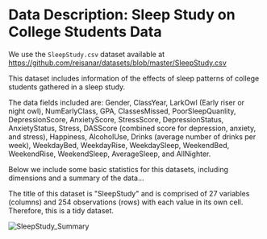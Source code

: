 # Data Description: Sleep Study on College Students Data

We use the `SleepStudy.csv` dataset available at 
<https://github.com/reisanar/datasets/blob/master/SleepStudy.csv>

This dataset includes information of the effects of sleep patterns of college students gathered in a sleep study. 

The data fields included are: Gender, ClassYear, LarkOwl (Early riser or night owl), NumEarlyClass, GPA, ClassesMissed, PoorSleepQuanlity, DepressionScore, AnxietyScore, StressScore, DepressionStatus, AnxietyStatus, Stress, DASScore (combined score for depression, anxiety, and stress), Happiness, AlcoholUse, Drinks (average number of drinks per week), WeekdayBed, WeekdayRise, WeekdaySleep, WeekendBed, WeekendRise, WeekendSleep, AverageSleep, and AllNighter.

Below we include some basic statistics for this datasets, including dimensions and a summary of the data...

The title of this dataset is "SleepStudy" and is comprised of 27 variables (columns) and 254 observations (rows) with each value in its own cell. Therefore, this is a tidy dataset. 





![SleepStudy_Summary](https://github.com/haileyb444/Final_Project_DS/assets/143001256/fc4a893b-2c36-4d92-901c-719f2a2e1f83)
















